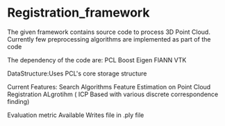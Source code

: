 # Registration_framework
The given framework contains source code to process 3D Point Cloud. Currently few preprocessing algorithms are implemented as part of the code




The dependency of the code are:
PCL
Boost
Eigen
FlANN
VTK

DataStructure:Uses PCL's core storage structure

Current Features:
Search Algorithms
Feature Estimation on Point Cloud
Registration ALgrotihm ( ICP Based with various discrete correspondence finding)

Evaluation metric Available
Writes file in .ply file
